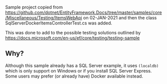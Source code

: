 Sample project copied from https://github.com/dotnet/EntityFramework.Docs/tree/master/samples/core/Miscellaneous/Testing/ItemsWebApi on 02-JAN-2021 and then the class SqlServerDockerItemsControllerTest.cs was added.

This was done to add to the possible testing solutions outlined by https://docs.microsoft.com/en-us/ef/core/testing/testing-sample


## Why?
Although this sample already has a SQL Server example, it uses `(localdb)` which is only support on Windows or if you install SQL Server Express. Some users may prefer (or already have) Docker available instead.
